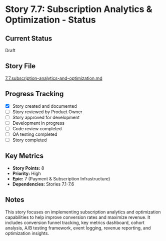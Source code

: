 # Story 7.7: Subscription Analytics & Optimization - Status

## Current Status
Draft

## Story File
[7.7.subscription-analytics-and-optimization.md](../docs/stories/7.7.subscription-analytics-and-optimization.md)

## Progress Tracking
- [x] Story created and documented
- [ ] Story reviewed by Product Owner
- [ ] Story approved for development
- [ ] Development in progress
- [ ] Code review completed
- [ ] QA testing completed
- [ ] Story completed

## Key Metrics
- **Story Points:** 8
- **Priority:** High
- **Epic:** 7 (Payment & Subscription Infrastructure)
- **Dependencies:** Stories 7.1-7.6

## Notes
This story focuses on implementing subscription analytics and optimization capabilities to help improve conversion rates and maximize revenue. It includes conversion funnel tracking, key metrics dashboard, cohort analysis, A/B testing framework, event logging, revenue reporting, and optimization insights.